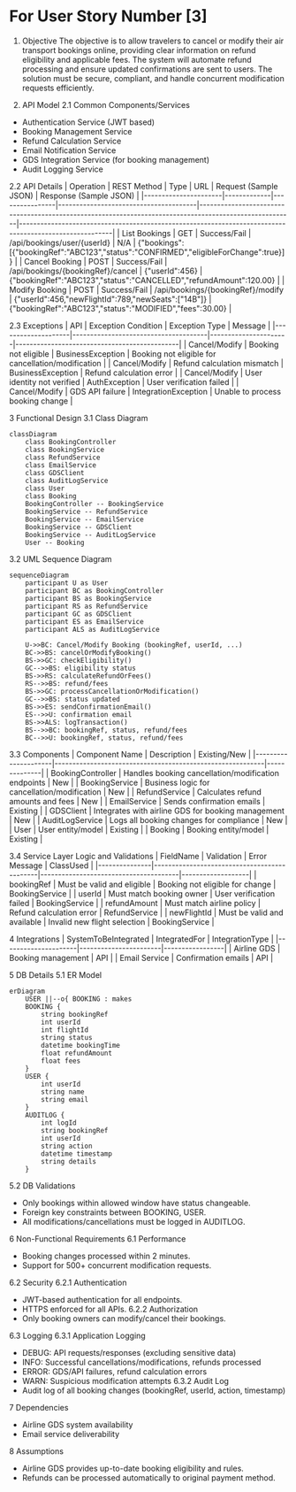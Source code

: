 # For User Story Number [3]

1. Objective
The objective is to allow travelers to cancel or modify their air transport bookings online, providing clear information on refund eligibility and applicable fees. The system will automate refund processing and ensure updated confirmations are sent to users. The solution must be secure, compliant, and handle concurrent modification requests efficiently.

2. API Model
2.1 Common Components/Services
- Authentication Service (JWT based)
- Booking Management Service
- Refund Calculation Service
- Email Notification Service
- GDS Integration Service (for booking management)
- Audit Logging Service

2.2 API Details
| Operation             | REST Method | Type           | URL                                  | Request (Sample JSON)                                                                                  | Response (Sample JSON)                                                                                 |
|----------------------|-------------|----------------|---------------------------------------|--------------------------------------------------------------------------------------------------------|--------------------------------------------------------------------------------------------------------|
| List Bookings        | GET         | Success/Fail   | /api/bookings/user/{userId}           | N/A                                                                                                    | {"bookings":[{"bookingRef":"ABC123","status":"CONFIRMED","eligibleForChange":true}]}         |
| Cancel Booking       | POST        | Success/Fail   | /api/bookings/{bookingRef}/cancel     | {"userId":456}                                                                                        | {"bookingRef":"ABC123","status":"CANCELLED","refundAmount":120.00}                             |
| Modify Booking       | POST        | Success/Fail   | /api/bookings/{bookingRef}/modify     | {"userId":456,"newFlightId":789,"newSeats":["14B"]}                                              | {"bookingRef":"ABC123","status":"MODIFIED","fees":30.00}                                       |

2.3 Exceptions
| API                | Exception Condition                  | Exception Type        | Message                                      |
|--------------------|--------------------------------------|----------------------|----------------------------------------------|
| Cancel/Modify      | Booking not eligible                 | BusinessException    | Booking not eligible for cancellation/modification |
| Cancel/Modify      | Refund calculation mismatch          | BusinessException    | Refund calculation error                     |
| Cancel/Modify      | User identity not verified           | AuthException        | User verification failed                     |
| Cancel/Modify      | GDS API failure                     | IntegrationException | Unable to process booking change             |

3 Functional Design
3.1 Class Diagram
```mermaid
classDiagram
    class BookingController
    class BookingService
    class RefundService
    class EmailService
    class GDSClient
    class AuditLogService
    class User
    class Booking
    BookingController -- BookingService
    BookingService -- RefundService
    BookingService -- EmailService
    BookingService -- GDSClient
    BookingService -- AuditLogService
    User -- Booking
```

3.2 UML Sequence Diagram
```mermaid
sequenceDiagram
    participant U as User
    participant BC as BookingController
    participant BS as BookingService
    participant RS as RefundService
    participant GC as GDSClient
    participant ES as EmailService
    participant ALS as AuditLogService

    U->>BC: Cancel/Modify Booking (bookingRef, userId, ...)
    BC->>BS: cancelOrModifyBooking()
    BS->>GC: checkEligibility()
    GC-->>BS: eligibility status
    BS->>RS: calculateRefundOrFees()
    RS-->>BS: refund/fees
    BS->>GC: processCancellationOrModification()
    GC-->>BS: status updated
    BS->>ES: sendConfirmationEmail()
    ES-->>U: confirmation email
    BS->>ALS: logTransaction()
    BS-->>BC: bookingRef, status, refund/fees
    BC-->>U: bookingRef, status, refund/fees
```

3.3 Components
| Component Name      | Description                                               | Existing/New |
|---------------------|-----------------------------------------------------------|--------------|
| BookingController   | Handles booking cancellation/modification endpoints       | New          |
| BookingService      | Business logic for cancellation/modification              | New          |
| RefundService       | Calculates refund amounts and fees                        | New          |
| EmailService        | Sends confirmation emails                                 | Existing     |
| GDSClient           | Integrates with airline GDS for booking management        | New          |
| AuditLogService     | Logs all booking changes for compliance                   | New          |
| User                | User entity/model                                        | Existing     |
| Booking             | Booking entity/model                                     | Existing     |

3.4 Service Layer Logic and Validations
| FieldName      | Validation                                 | Error Message                         | ClassUsed         |
|---------------|---------------------------------------------|---------------------------------------|-------------------|
| bookingRef    | Must be valid and eligible                  | Booking not eligible for change       | BookingService    |
| userId        | Must match booking owner                    | User verification failed              | BookingService    |
| refundAmount  | Must match airline policy                   | Refund calculation error              | RefundService     |
| newFlightId   | Must be valid and available                 | Invalid new flight selection          | BookingService    |

4 Integrations
| SystemToBeIntegrated | IntegratedFor         | IntegrationType |
|---------------------|-----------------------|-----------------|
| Airline GDS         | Booking management    | API             |
| Email Service       | Confirmation emails   | API             |

5 DB Details
5.1 ER Model
```mermaid
erDiagram
    USER ||--o{ BOOKING : makes
    BOOKING {
        string bookingRef
        int userId
        int flightId
        string status
        datetime bookingTime
        float refundAmount
        float fees
    }
    USER {
        int userId
        string name
        string email
    }
    AUDITLOG {
        int logId
        string bookingRef
        int userId
        string action
        datetime timestamp
        string details
    }
```

5.2 DB Validations
- Only bookings within allowed window have status changeable.
- Foreign key constraints between BOOKING, USER.
- All modifications/cancellations must be logged in AUDITLOG.

6 Non-Functional Requirements
6.1 Performance
- Booking changes processed within 2 minutes.
- Support for 500+ concurrent modification requests.

6.2 Security
6.2.1 Authentication
- JWT-based authentication for all endpoints.
- HTTPS enforced for all APIs.
6.2.2 Authorization
- Only booking owners can modify/cancel their bookings.

6.3 Logging
6.3.1 Application Logging
- DEBUG: API requests/responses (excluding sensitive data)
- INFO: Successful cancellations/modifications, refunds processed
- ERROR: GDS/API failures, refund calculation errors
- WARN: Suspicious modification attempts
6.3.2 Audit Log
- Audit log of all booking changes (bookingRef, userId, action, timestamp)

7 Dependencies
- Airline GDS system availability
- Email service deliverability

8 Assumptions
- Airline GDS provides up-to-date booking eligibility and rules.
- Refunds can be processed automatically to original payment method.
